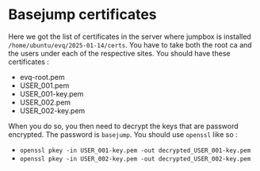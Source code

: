 # Basejump certificates

Here we got the list of certificates in the server where jumpbox is installed `/home/ubuntu/evq/2025-01-14/certs`. 
You have to take both the root ca and the users under each of the respective sites. You should have these certificates :

- evq-root.pem
- USER_001.pem
- USER_001-key.pem
- USER_002.pem
- USER_002-key.pem

When you do so, you then need to decrypt the keys that are password encrypted. The password is `basejump`. You should use `openssl` like so :
- `openssl pkey -in USER_001-key.pem -out decrypted_USER_001-key.pem`
- `openssl pkey -in USER_002-key.pem -out decrypted_USER_002-key.pem`

